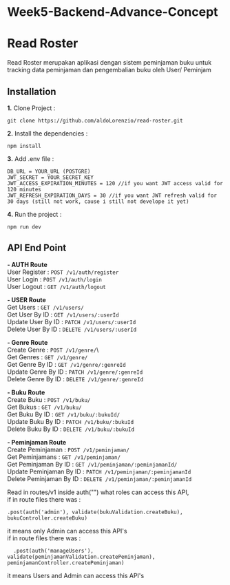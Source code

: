 # Week5-Backend-Advance-Concept
# Read Roster

Read Roster merupakan aplikasi dengan sistem peminjaman buku untuk tracking data peminjaman dan pengembalian buku oleh User/ Peminjam

## Installation
**1.** Clone Project :
```
git clone https://github.com/aldoLorenzio/read-roster.git
```

**2.** Install the dependencies :
```
npm install
```

**3.** Add .env file :
```
DB_URL = YOUR_URL (POSTGRE)
JWT_SECRET = YOUR_SECRET_KEY
JWT_ACCESS_EXPIRATION_MINUTES = 120 //if you want JWT access valid for 120 minutes
JWT_REFRESH_EXPIRATION_DAYS = 30 //if you want JWT refresh valid for 30 days (still not work, cause i still not develope it yet)
```

**4.** Run the project :
```
npm run dev
```


## API End Point
**- AUTH Route** \
User Register                : `POST /v1/auth/register`\
User Login                   : `POST /v1/auth/login`\
User Logout                  : `GET /v1/auth/logout`

**- USER Route** \
Get Users                    : `GET /v1/users/`\
Get User By ID               : `GET /v1/users/:userId`\
Update User By ID            : `PATCH /v1/users/:userId`\
Delete User By ID            : `DELETE /v1/users/:userId`

**- Genre Route** \
Create Genre                 : `POST /v1/genre/`\            
Get Genres                   : `GET /v1/genre/`\
Get Genre By ID              : `GET /v1/genre/:genreId`\
Update Genre By ID           : `PATCH /v1/genre/:genreId`\
Delete Genre By ID           : `DELETE /v1/genre/:genreId`

**- Buku Route** \
Create Buku                  : `POST /v1/buku/`\
Get Bukus                    : `GET /v1/buku/`\
Get Buku By ID               : `GET /v1/buku/:bukuId/`\
Update Buku By ID            : `PATCH /v1/buku/:bukuId`\
Delete Buku By ID            : `DELETE /v1/buku/:bukuId`

**- Peminjaman Route** \
Create Peminjaman            : `POST /v1/peminjaman/`\
Get Peminjamans              : `GET /v1/peminjaman/`\
Get Peminjaman By ID         : `GET /v1/peminjaman/:peminjamanId/`\
Update Peminjaman By ID      : `PATCH /v1/peminjaman/:peminjamanId`\
Delete Peminjaman By ID      : `DELETE /v1/peminjaman/:peminjamanId`

Read in routes/v1 inside auth("") what roles can access this API, \
if in route files there was :
```
.post(auth('admin'), validate(bukuValidation.createBuku), bukuController.createBuku)
```

it means only Admin can access this API's \
if in route files there was :

```
  .post(auth('manageUsers'), validate(peminjamanValidation.createPeminjaman), peminjamanController.createPeminjaman)
```
it means Users and Admin can access this API's